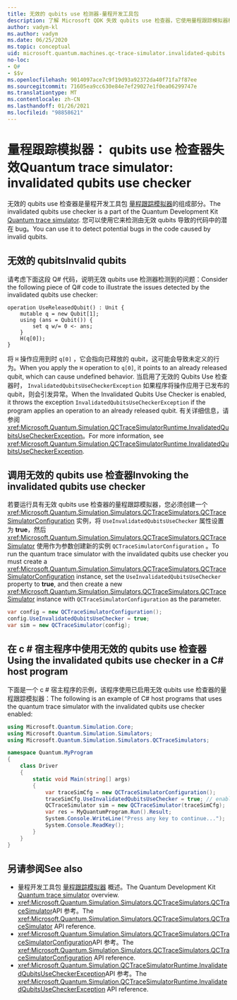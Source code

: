 ```yaml
---
title: 无效的 qubits use 检测器-量程开发工具包
description: 了解 Microsoft QDK 失效 qubits use 检查器，它使用量程跟踪模拟器检查您 Q# 的代码是否存在潜在的无效 qubits。
author: vadym-kl
ms.author: vadym
ms.date: 06/25/2020
ms.topic: conceptual
uid: microsoft.quantum.machines.qc-trace-simulator.invalidated-qubits
no-loc:
- Q#
- $$v
ms.openlocfilehash: 9014097ace7c9f19d93a92372da40f71fa7f87ee
ms.sourcegitcommit: 71605ea9cc630e84e7ef29027e1f0ea06299747e
ms.translationtype: MT
ms.contentlocale: zh-CN
ms.lasthandoff: 01/26/2021
ms.locfileid: "98858621"
---
```

# <a name="quantum-trace-simulator-invalidated-qubits-use-checker"></a><span data-ttu-id="505e7-103">量程跟踪模拟器： qubits use 检查器失效</span><span class="sxs-lookup"><span data-stu-id="505e7-103">Quantum trace simulator: invalidated qubits use checker</span></span>

<span data-ttu-id="505e7-104">无效的 qubits use 检查器是量程开发工具包 [量程跟踪模拟器](xref:microsoft.quantum.machines.qc-trace-simulator.intro)的组成部分。</span><span class="sxs-lookup"><span data-stu-id="505e7-104">The invalidated qubits use checker is a part of the Quantum Development Kit [Quantum trace simulator](xref:microsoft.quantum.machines.qc-trace-simulator.intro).</span></span> <span data-ttu-id="505e7-105">您可以使用它来检测由无效 qubits 导致的代码中的潜在 bug。</span><span class="sxs-lookup"><span data-stu-id="505e7-105">You can use it to detect potential bugs in the code caused by invalid qubits.</span></span> 

## <a name="invalid-qubits"></a><span data-ttu-id="505e7-106">无效的 qubits</span><span class="sxs-lookup"><span data-stu-id="505e7-106">Invalid qubits</span></span>

<span data-ttu-id="505e7-107">请考虑下面这段 Q# 代码，说明无效 qubits use 检测器检测到的问题：</span><span class="sxs-lookup"><span data-stu-id="505e7-107">Consider the following piece of Q# code to illustrate the issues detected by the invalidated qubits use checker:</span></span>

```qsharp
operation UseReleasedQubit() : Unit {
    mutable q = new Qubit[1];
    using (ans = Qubit()) {
        set q w/= 0 <- ans;
    }
    H(q[0]);
}
```

<span data-ttu-id="505e7-108">将 `H` 操作应用到时 `q[0]` ，它会指向已释放的 qubit，这可能会导致未定义的行为。</span><span class="sxs-lookup"><span data-stu-id="505e7-108">When you apply the `H` operation to `q[0]`, it points to an already released qubit, which can cause undefined behavior.</span></span> <span data-ttu-id="505e7-109">当启用了无效的 Qubits Use 检查器时， `InvalidatedQubitsUseCheckerException` 如果程序将操作应用于已发布的 qubit，则会引发异常。</span><span class="sxs-lookup"><span data-stu-id="505e7-109">When the Invalidated Qubits Use Checker is enabled, it throws the exception `InvalidatedQubitsUseCheckerException` if the program applies an operation to an already released qubit.</span></span> <span data-ttu-id="505e7-110">有关详细信息，请参阅 <xref:Microsoft.Quantum.Simulation.QCTraceSimulatorRuntime.InvalidatedQubitsUseCheckerException>。</span><span class="sxs-lookup"><span data-stu-id="505e7-110">For more information, see <xref:Microsoft.Quantum.Simulation.QCTraceSimulatorRuntime.InvalidatedQubitsUseCheckerException>.</span></span>

## <a name="invoking-the-invalidated-qubits-use-checker"></a><span data-ttu-id="505e7-111">调用无效的 qubits use 检查器</span><span class="sxs-lookup"><span data-stu-id="505e7-111">Invoking the invalidated qubits use checker</span></span>

<span data-ttu-id="505e7-112">若要运行具有无效 qubits use 检查器的量程跟踪模拟器，您必须创建一个 <xref:Microsoft.Quantum.Simulation.Simulators.QCTraceSimulators.QCTraceSimulatorConfiguration> 实例，将 `UseInvalidatedQubitsUseChecker` 属性设置为 **true**，然后 <xref:Microsoft.Quantum.Simulation.Simulators.QCTraceSimulators.QCTraceSimulator> 使用作为参数创建新的实例 `QCTraceSimulatorConfiguration` 。</span><span class="sxs-lookup"><span data-stu-id="505e7-112">To run the quantum trace simulator with the invalidated qubits use checker you must create a <xref:Microsoft.Quantum.Simulation.Simulators.QCTraceSimulators.QCTraceSimulatorConfiguration> instance, set the `UseInvalidatedQubitsUseChecker` property to **true**, and then create a new <xref:Microsoft.Quantum.Simulation.Simulators.QCTraceSimulators.QCTraceSimulator> instance with `QCTraceSimulatorConfiguration` as the parameter.</span></span> 

```csharp
var config = new QCTraceSimulatorConfiguration();
config.UseInvalidatedQubitsUseChecker = true;
var sim = new QCTraceSimulator(config);
```


## <a name="using-the-invalidated-qubits-use-checker-in-a-c-host-program"></a><span data-ttu-id="505e7-113">在 c # 宿主程序中使用无效的 qubits use 检查器</span><span class="sxs-lookup"><span data-stu-id="505e7-113">Using the invalidated qubits use checker in a C# host program</span></span>

<span data-ttu-id="505e7-114">下面是一个 c # 宿主程序的示例，该程序使用已启用无效 qubits use 检查器的量程跟踪模拟器：</span><span class="sxs-lookup"><span data-stu-id="505e7-114">The following is an example of C# host programs that uses the quantum trace simulator with the invalidated qubits use checker enabled:</span></span> 

```csharp
using Microsoft.Quantum.Simulation.Core;
using Microsoft.Quantum.Simulation.Simulators;
using Microsoft.Quantum.Simulation.Simulators.QCTraceSimulators;

namespace Quantum.MyProgram
{
    class Driver
    {
        static void Main(string[] args)
        {
            var traceSimCfg = new QCTraceSimulatorConfiguration();
            traceSimCfg.UseInvalidatedQubitsUseChecker = true; // enables UseInvalidatedQubitsUseChecker
            QCTraceSimulator sim = new QCTraceSimulator(traceSimCfg);
            var res = MyQuantumProgram.Run().Result;
            System.Console.WriteLine("Press any key to continue...");
            System.Console.ReadKey();
        }
    }
}
```

## <a name="see-also"></a><span data-ttu-id="505e7-115">另请参阅</span><span class="sxs-lookup"><span data-stu-id="505e7-115">See also</span></span>

- <span data-ttu-id="505e7-116">量程开发工具包 [量程跟踪模拟器](xref:microsoft.quantum.machines.qc-trace-simulator.intro) 概述。</span><span class="sxs-lookup"><span data-stu-id="505e7-116">The Quantum Development Kit [Quantum trace simulator](xref:microsoft.quantum.machines.qc-trace-simulator.intro) overview.</span></span>
- <span data-ttu-id="505e7-117"><xref:Microsoft.Quantum.Simulation.Simulators.QCTraceSimulators.QCTraceSimulator>API 参考。</span><span class="sxs-lookup"><span data-stu-id="505e7-117">The <xref:Microsoft.Quantum.Simulation.Simulators.QCTraceSimulators.QCTraceSimulator> API reference.</span></span>
- <span data-ttu-id="505e7-118"><xref:Microsoft.Quantum.Simulation.Simulators.QCTraceSimulators.QCTraceSimulatorConfiguration>API 参考。</span><span class="sxs-lookup"><span data-stu-id="505e7-118">The <xref:Microsoft.Quantum.Simulation.Simulators.QCTraceSimulators.QCTraceSimulatorConfiguration> API reference.</span></span>
- <span data-ttu-id="505e7-119"><xref:Microsoft.Quantum.Simulation.QCTraceSimulatorRuntime.InvalidatedQubitsUseCheckerException>API 参考。</span><span class="sxs-lookup"><span data-stu-id="505e7-119">The <xref:Microsoft.Quantum.Simulation.QCTraceSimulatorRuntime.InvalidatedQubitsUseCheckerException> API reference.</span></span>
